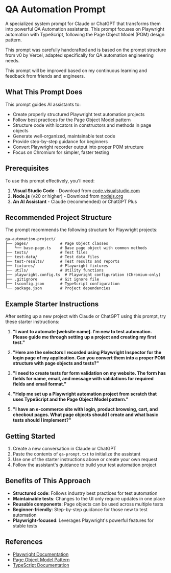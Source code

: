 # QA Automation Prompt

A specialized system prompt for Claude or ChatGPT that transforms them into powerful QA Automation assistants. This prompt focuses on Playwright automation with TypeScript, following the Page Object Model (POM) design pattern.

This prompt was carefully handcrafted and is based on the prompt structure from v0 by Vercel, adapted specifically for QA automation engineering needs.

This prompt will be improved based on my continuous learning and feedback from friends and engineers.

## What This Prompt Does

This prompt guides AI assistants to:

- Create properly structured Playwright test automation projects
- Follow best practices for the Page Object Model pattern
- Structure code with locators in constructors and methods in page objects
- Generate well-organized, maintainable test code
- Provide step-by-step guidance for beginners
- Convert Playwright recorder output into proper POM structure
- Focus on Chromium for simpler, faster testing

## Prerequisites

To use this prompt effectively, you'll need:

1. **Visual Studio Code** - Download from [code.visualstudio.com](https://code.visualstudio.com/)
2. **Node.js** (v20 or higher) - Download from [nodejs.org](https://nodejs.org/)
3. **An AI Assistant** - Claude (recommended) or ChatGPT Plus

## Recommended Project Structure

The prompt recommends the following structure for Playwright projects:

```
qa-automation-project/
├── pages/              # Page Object classes
│   └── base-page.ts    # Base page object with common methods
├── tests/              # Test files
├── test-data/          # Test data files
├── test-results/       # Test results and reports
├── fixtures/           # Playwright fixtures
├── utils/              # Utility functions
├── playwright.config.ts  # Playwright configuration (Chromium-only)
├── .gitignore          # Git ignore file
├── tsconfig.json       # TypeScript configuration
└── package.json        # Project dependencies
```

## Example Starter Instructions

After setting up a new project with Claude or ChatGPT using this prompt, try these starter instructions:

1. **"I want to automate [website name]. I'm new to test automation. Please guide me through setting up a project and creating my first test."**

2. **"Here are the selectors I recorded using Playwright Inspector for the login page of my application. Can you convert them into a proper POM structure with page objects and tests?"**

3. **"I need to create tests for form validation on my website. The form has fields for name, email, and message with validations for required fields and email format."**

4. **"Help me set up a Playwright automation project from scratch that uses TypeScript and the Page Object Model pattern."**

5. **"I have an e-commerce site with login, product browsing, cart, and checkout pages. What page objects should I create and what basic tests should I implement?"**

## Getting Started

1. Create a new conversation in Claude or ChatGPT
2. Paste the contents of `qa-prompt.txt` to initialize the assistant
3. Use one of the starter instructions above or create your own request
4. Follow the assistant's guidance to build your test automation project

## Benefits of This Approach

- **Structured code**: Follows industry best practices for test automation
- **Maintainable tests**: Changes to the UI only require updates in one place
- **Reusable components**: Page objects can be used across multiple tests
- **Beginner-friendly**: Step-by-step guidance for those new to test automation
- **Playwright-focused**: Leverages Playwright's powerful features for stable tests

## References

- [Playwright Documentation](https://playwright.dev/docs/intro)
- [Page Object Model Pattern](https://playwright.dev/docs/pom)
- [TypeScript Documentation](https://www.typescriptlang.org/docs/)